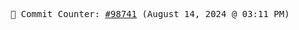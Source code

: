 <p align="center">
    <samp>
        📮 Commit Counter: <a href="https://github.com/Javascript-void0/Javascript-void0/commits/main">#98741</a> (August 14, 2024 @ 03:11 PM)
    </samp>
</p>